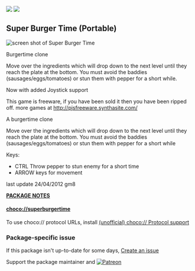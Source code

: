 [![](https://img.shields.io/chocolatey/v/superburgertime?color=green&label=superburgertime)](https://chocolatey.org/packages/superburgertime) [![](https://img.shields.io/chocolatey/dt/superburgertime)](https://chocolatey.org/packages/superburgertime)

## Super Burger Time (Portable)

![screen shot of Super Burger Time](http://pjsfreeware.synthasite.com/resources/burger.png)

Burgertime clone 

Move over the ingredients which will drop down to the next level until they reach the plate at the bottom. You must avoid the baddies (sausages/eggs/tomatoes) or stun them with pepper for a short while.

Now with added Joystick support

This game is freeware,  if you have been sold it then you have been ripped off.
more games at http://pjsfreeware.synthasite.com/

A burgertime clone

Move over the ingredients which will drop down to the next level until they reach the plate at the bottom.  You must avoid the baddies  (sausages/eggs/tomatoes) or stun them with pepper for a short while

Keys:
* CTRL Throw pepper to stun enemy for a short time
* ARROW keys for movement

last update 24/04/2012 gm8

**[PACKAGE NOTES](https://github.com/bcurran3/ChocolateyPackages/blob/master/superburgertime/readme.md)**

#### [choco://superburgertime](choco://superburgertime)
To use choco:// protocol URLs, install [(unofficial) choco:// Protocol support ](https://chocolatey.org/packages/choco-protocol-support)

### Package-specific issue
If this package isn't up-to-date for some days, [Create an issue](https://github.com/tunisiano187/Chocolatey-packages/issues/new/choose)

Support the package maintainer and [![Patreon](https://cdn.jsdelivr.net/gh/tunisiano187/Chocolatey-packages@d15c4e19c709e7148588d4523ffc6dd3cd3c7e5e/icons/patreon.png)](https://www.patreon.com/bePatron?u=39585820)
